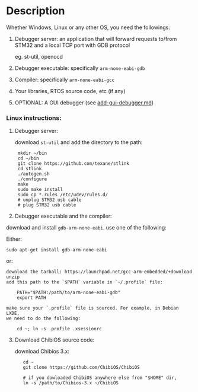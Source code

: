 # Description

Whether Windows, Linux or any other OS, you need the followings:

1. Debugger server:
  an application that will forward requests to/from STM32 and
  a local TCP port with GDB protocol

      eg. st-util, openocd

2. Debugger executable: specifically `arm-none-eabi-gdb`
3. Compiler: specifically `arm-none-eabi-gcc`
4. Your libraries, RTOS source code, etc (if any)
5. OPTIONAL: A GUI debugger (see [add-gui-debugger.md](./add-gui-debugger.md))

### Linux instructions:

1. Debugger server:

    download `st-util` and add the directory to the path:

        mkdir ~/bin
        cd ~/bin
        git clone https://github.com/texane/stlink
        cd stlink
        ./autogen.sh
        ./configure
        make
        sudo make install
        sudo cp *.rules /etc/udev/rules.d/
        # unplug STM32 usb cable
        # plug STM32 usb cable  

2. Debugger executable and the compiler:

  download and install `gdb-arm-none-eabi`. use one of the following:


  Either:

    sudo apt-get install gdb-arm-none-eabi

  or:

    download the tarball: https://launchpad.net/gcc-arm-embedded/+download
    unzip
    add this path to the `$PATH` variable in `~/.profile` file:

        PATH="$PATH:/path/to/arm-none-eabi-gdb"
        export PATH

    make sure your `.profile` file is sourced. For example, in Debian LXDE,
    we need to do the following:

        cd ~; ln -s .profile .xsessionrc


3. Download ChibiOS source code:

      download Chibios 3.x:

          cd ~
          git clone https://github.com/ChibiOS/ChibiOS

          # if you dowloaded ChibiOS anywhere else from "$HOME" dir,
          ln -s /path/to/Chibios-3.x ~/ChibiOS
